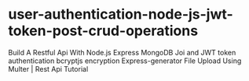 # user-authentication-node-js-jwt-token-post-crud-operations
Build A Restful Api With Node.js Express MongoDB Joi and JWT token authentication bcryptjs encryption Express-generator File Upload Using Multer | Rest Api Tutorial
